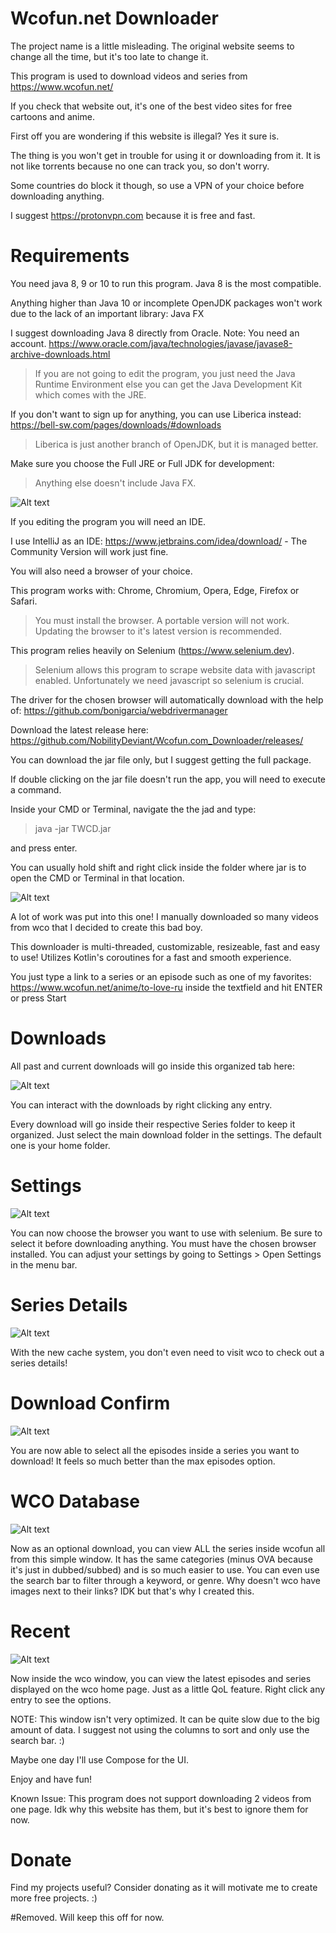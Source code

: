 # Wcofun.net Downloader

The project name is a little misleading. The original website seems to change all the time, but it's too late to change it.

This program is used to download videos and series from https://www.wcofun.net/

If you check that website out, it's one of the best video sites for free cartoons and anime.

First off you are wondering if this website is illegal? Yes it sure is.

The thing is you won't get in trouble for using it or downloading from it. It is not like torrents because no one can track you, so don't worry.

Some countries do block it though, so use a VPN of your choice before downloading anything.

I suggest https://protonvpn.com because it is free and fast.

# Requirements

You need java 8, 9 or 10 to run this program. Java 8 is the most compatible.

Anything higher than Java 10 or incomplete OpenJDK packages won't work due to the lack of an important library: Java FX

I suggest downloading Java 8 directly from Oracle. Note: You need an account. https://www.oracle.com/java/technologies/javase/javase8-archive-downloads.html
> If you are not going to edit the program, you just need the Java Runtime Environment else you can get the Java Development Kit which comes with the JRE.

If you don't want to sign up for anything, you can use Liberica instead: https://bell-sw.com/pages/downloads/#downloads
> Liberica is just another branch of OpenJDK, but it is managed better.

Make sure you choose the Full JRE or Full JDK for development:
> Anything else doesn't include Java FX.

![Alt text](images/liberica.png?raw=true "Liberica")

If you editing the program you will need an IDE.

I use IntelliJ as an IDE: https://www.jetbrains.com/idea/download/ - The Community Version will work just fine.

You will also need a browser of your choice.

This program works with: Chrome, Chromium, Opera, Edge, Firefox or Safari.
> You must install the browser. A portable version will not work.
> Updating the browser to it's latest version is recommended.

This program relies heavily on Selenium (https://www.selenium.dev). 
> Selenium allows this program to scrape website data with javascript enabled. Unfortunately we need javascript so selenium is crucial.

The driver for the chosen browser will automatically download with the help of: https://github.com/bonigarcia/webdrivermanager

Download the latest release here: https://github.com/NobilityDeviant/Wcofun.com_Downloader/releases/

You can download the jar file only, but I suggest getting the full package.

If double clicking on the jar file doesn't run the app, you will need to execute a command.

Inside your CMD or Terminal, navigate the the jad and type:

> java -jar TWCD.jar

and press enter.

You can usually hold shift and right click inside the folder where jar is to open the CMD or Terminal in that location.

![Alt text](images/home.png?raw=true "Home Tab")

A lot of work was put into this one!
I manually downloaded so many videos from wco that I decided to create this bad boy.

This downloader is multi-threaded, customizable, resizeable, fast and easy to use!
Utilizes Kotlin's coroutines for a fast and smooth experience.

You just type a link to a series or an episode such as one of my favorites: https://www.wcofun.net/anime/to-love-ru
inside the textfield and hit ENTER or press Start

# Downloads

All past and current downloads will go inside this organized tab here:

![Alt text](images/downloads.png?raw=true "Download Tab")

You can interact with the downloads by right clicking any entry.

Every download will go inside their respective Series folder to keep it organized. 
Just select the main download folder in the settings. The default one is your home folder.

# Settings

![Alt text](images/settings.png?raw=true "Settings Window")

You can now choose the browser you want to use with selenium.
Be sure to select it before downloading anything. You must have the chosen browser installed.
You can adjust your settings by going to Settings > Open Settings in the menu bar.

# Series Details

![Alt text](images/seriesdetails.png?raw=true "Series Details WIndow")

With the new cache system, you don't even need to visit wco to check out a series details!

# Download Confirm

![Alt text](images/downloadconfirm.png?raw=true "Download Confirm Window")

You are now able to select all the episodes inside a series you want to download!
It feels so much better than the max episodes option.

# WCO Database

![Alt text](images/wco.png?raw=true "WCO Window")

Now as an optional download, you can view ALL the series inside wcofun all from this simple window.
It has the same categories (minus OVA because it's just in dubbed/subbed) and is so much easier to use.
You can even use the search bar to filter through a keyword, or genre.
Why doesn't wco have images next to their links? IDK but that's why I created this.

# Recent

![Alt text](images/recent.png?raw=true "Recent Window")

Now inside the wco window, you can view the latest episodes and series displayed on the wco home page.
Just as a little QoL feature.
Right click any entry to see the options.

NOTE: This window isn't very optimized. It can be quite slow due to the big amount of data.
I suggest not using the columns to sort and only use the search bar. :)

Maybe one day I'll use Compose for the UI.

Enjoy and have fun!

Known Issue: This program does not support downloading 2 videos from one page.
Idk why this website has them, but it's best to ignore them for now.

# Donate

Find my projects useful? Consider donating as it will motivate me to create more free projects. :)

#Removed. Will keep this off for now.


